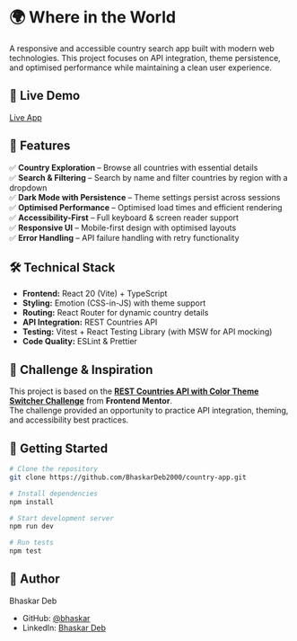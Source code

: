 # 🌍 Where in the World

A responsive and accessible country search app built with modern web technologies. This project focuses on API integration, theme persistence, and optimised performance while maintaining a clean user experience.

## 🔗 Live Demo

[Live App](https://country-app-kohl.vercel.app/)

## 📌 Features

✅ **Country Exploration** – Browse all countries with essential details  
✅ **Search & Filtering** – Search by name and filter countries by region with a dropdown  
✅ **Dark Mode with Persistence** – Theme settings persist across sessions  
✅ **Optimised Performance** – Optimised load times and efficient rendering  
✅ **Accessibility-First** – Full keyboard & screen reader support  
✅ **Responsive UI** – Mobile-first design with optimised layouts  
✅ **Error Handling** – API failure handling with retry functionality

## 🛠️ Technical Stack

- **Frontend:** React 20 (Vite) + TypeScript
- **Styling:** Emotion (CSS-in-JS) with theme support
- **Routing:** React Router for dynamic country details
- **API Integration:** REST Countries API
- **Testing:** Vitest + React Testing Library (with MSW for API mocking)
- **Code Quality:** ESLint & Prettier

## 🎯 Challenge & Inspiration

This project is based on the **[REST Countries API with Color Theme Switcher Challenge](https://www.frontendmentor.io/challenges/rest-countries-api-with-color-theme-switcher-5cacc469fec04111f7b848ca)** from **Frontend Mentor**.  
The challenge provided an opportunity to practice API integration, theming, and accessibility best practices.

## 🚦 Getting Started

```bash
# Clone the repository
git clone https://github.com/BhaskarDeb2000/country-app.git

# Install dependencies
npm install

# Start development server
npm run dev

# Run tests
npm test
```

## 👤 Author

Bhaskar Deb

- GitHub: [@bhaskar](https://github.com/BhaskarDeb2000)
- LinkedIn: [Bhaskar Deb](https://www.linkedin.com/in/bhaskardeb1/)
